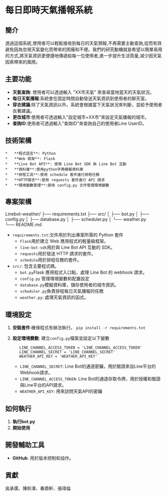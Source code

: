 # 每日即時天氣播報系統

## 簡介

透過這個系統,使用者可以輕鬆接收到每日的天氣預報,不再需要主動查詢,從而有效避免因為忽視天氣變化而帶來的困擾和不便。我們的研究動機就是希望以簡單易用的方式,將天氣資訊更便捷地傳遞給每一位使用者,進一步提升生活質量,減少因天氣因素帶來的風險。

## 主要功能

*   **天氣查詢**: 使用者可以透過輸入 "XX市天氣" 來查尋當地當天的天氣狀況。
*   **每日天氣播報**:系統會在固定時間自動發送天氣資訊到使用者的聊天室。
*   **穿衣建議**:除了天氣資訊以外，系統會根據當下天氣狀況來判斷，並給予使用者衣著建議。
*   **更改城市**:使用者可透過輸入"設定城市+XX市"來設定天氣播報的城市。
*   **查詢ID**:使用者可透過輸入"查詢ID"來查詢自己的使用者Line UserID。

## 技術架構

```
*   **程式語言**: Python
*   **Web 框架**: Flask
*   **Line Bot API**: 使用 Line Bot SDK 與 Line Bot 互動
*   **資料庫**:使用python字典模擬資料庫
*   **排程工具**:使用 schedule 套件進行排程任務
*   **HTTP請求**:使用 requests 套件進行 API 請求
*   **環境變數管理**:使用 config.py 文件管理環境變數
```

## 專案架構
Linebot-weather/ 
├── requirements.txt
├── src/
│   ├── bot.py
│   ├── config.py
│   ├── database.py
│   ├── scheduler.py
│   └── weather.py      
└── README.md
   

*   `requirements.txt`:文件用於列出專案所需的 Python 套件
    *   `Flask`用於建立 Web 應用程式的輕量級框架。
    *   `line-bot-sdk`用於與 Line Bot API 互動的 SDK。
    *   `requests`用於發送 HTTP 請求的套件。
    *   `schedule`用於排程任務的套件。
*   `src/`: 包含主要程式碼。
    *   `bot.py`Flask 應用程式入口點，處理 Line Bot 的 webhook 請求。
    *   `config.py` 管理環境變數和配置設定
    *   `database.py`模擬資料庫，儲存使用者的城市資訊。
    *   `scheduler.py`負責排程每日天氣播報的任務
    *   `weather.py`: 處理天氣資訊的函式。

## 環境設定

1.  **安裝套件**:確保程式有辦法執行。
 ```pip install -r requirements.txt```
2.  **設定環境變數**: 建立`config.py`檔案並設定以下變數

    ```
       LINE_CHANNEL_ACCESS_TOKEN = 'LINE_CHANNEL_ACCESS_TOKEN'
       LINE_CHANNEL_SECRET = 'LINE_CHANNEL_SECRET'
       WEATHER_API_KEY = 'WEATHER_API_KEY'
    ```

    *   `LINE_CHANNEL_SECRET`: Line Bot的通道密鑰，用於驗證來自Line平台的Webhook請求。
    *   `LINE_CHANNEL_ACCESS_TOKEN`: Line Bot的通道存取令牌，用於授權和驗證與Line平台的API請求。
    *   `WEATHER_API_KEY`: 用來訪問天氣API的密鑰

## 如何執行

1.  **執行bot.py**
2.  **開始使用**

## 開發輔助工具

*   **GitHub**: 用於版本控制和協作。

## 貢獻

吳承儒、陳昕澤、秦鼎軒、張瑋倫
